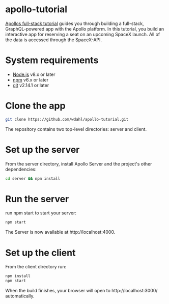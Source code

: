 # apollo-tutorial
[Apollos full-stack tutorial](https://www.apollographql.com/docs/tutorial/introduction/) guides you through building a full-stack, GraphQL-powered app with the Apollo platform.
In this tutorial, you build an interactive app for reserving a seat on an upcoming SpaceX launch. All of the data is accessed through the SpaceX-API.
# System requirements
* [Node.js](https://nodejs.org/) v8.x or later
* [npm](https://www.npmjs.com/) v6.x or later
* [git](https://git-scm.com/) v2.14.1 or later
# Clone the app
```bash
git clone https://github.com/wdahl/apollo-tutorial.git
```
The repository contains two top-level directories: server and client.
# Set up the server
From the server directory, install Apollo Server and the project's other dependencies:
```bash
cd server && npm install
```
# Run the server
run npm start to start your server:
```bash
npm start
```
The Server is now available at http://localhost:4000.
# Set up the client
From the client directory run:
```bash
npm install
npm start
```
When the build finishes, your browser will open to http://localhost:3000/ automatically.
